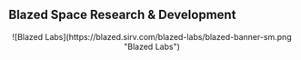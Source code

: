 ## Blazed Space Research & Development
<div align="center">
![Blazed Labs](https://blazed.sirv.com/blazed-labs/blazed-banner-sm.png "Blazed Labs")
</div>
